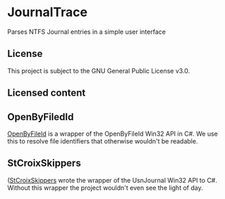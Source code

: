 # JournalTrace

Parses NTFS Journal entries in a simple user interface

## License

This project is subject to the GNU General Public License v3.0.

## Licensed content

## OpenByFiledId

[OpenByFileId](https://github.com/nolanblew/openbyfileid) is a wrapper of the OpenByFileId Win32 API in C#. We use this to resolve file identifiers that otherwise wouldn't be readable.

## StCroixSkippers

([StCroixSkippers](https://www.dreamincode.net/forums/blog/1017-stcroixskippers) wrote the wrapper of the UsnJournal Win32 API to C#. Without this wrapper the project wouldn't even see the light of day.
